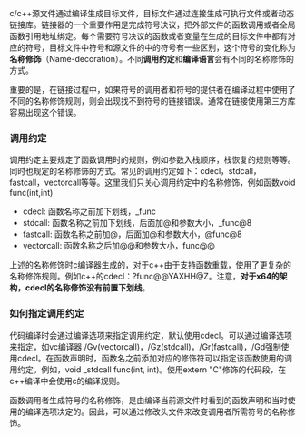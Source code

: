 c/c++源文件通过编译生成目标文件，目标文件通过连接生成可执行文件或者动态链接库。链接器的一个重要作用是完成符号决议，把外部文件的函数调用或者全局函数引用地址绑定。每个需要符号决议的函数或者变量在生成的目标文件中都有对应的符号，目标文件中符号和源文件的中的符号有一些区别，这个符号的变化称为**名称修饰**（Name-decoration）。不同**调用约定**和**编译语言**会有不同的名称修饰的方式。

重要的是，在链接过程中，如果符号的调用者和符号的提供者在编译过程中使用了不同的名称修饰规则，则会出现找不到符号的链接错误。通常在链接使用第三方库容易出现这个错误。

### 调用约定

调用约定主要规定了函数调用时的规则，例如参数入栈顺序，栈恢复的规则等等。同时也规定的名称修饰的方式。常见的调用约定如下：cdecl，stdcall，fastcall，vectorcall等等。这里我们只关心调用约定中的名称修饰，例如函数void func(int,int)

- cdecl: 函数名称之前加下划线，_func
- stdcall: 函数名称之前加下划线，后面加@和参数大小，_func@8
- fastcall: 函数名称之前加@，后面加@和参数大小，@func@8
- vectorcall: 函数名称之后加@@和参数大小，func@@

上述的名称修饰时c编译器生成的，对于c++由于支持函数重载，使用了更复杂的名称修饰规则。例如c++的cdecl：?func@@YAXHH@Z。注意，**对于x64的架构，cdecl的名称修饰没有前置下划线**。

### 如何指定调用约定

代码编译时会通过编译选项来指定调用约定，默认使用cdecl。可以通过编译选项来指定，如vc编译器 /Gv(vectorcall)，/Gz(stdcall)，/Gr(fastcall)，/Gd强制使用cdecl。在函数声明时，函数名之前添加对应的修饰符可以指定该函数使用的调用约定。例如，void _stdcall func(int, int)。使用extern "C"修饰的代码段，在c++编译中会使用c的编译规则。

函数调用者生成符号的名称修饰，是由编译当前源文件时看到的函数声明和当时使用的编译选项决定的。因此，可以通过修改头文件来改变调用者所需符号的名称修饰。

